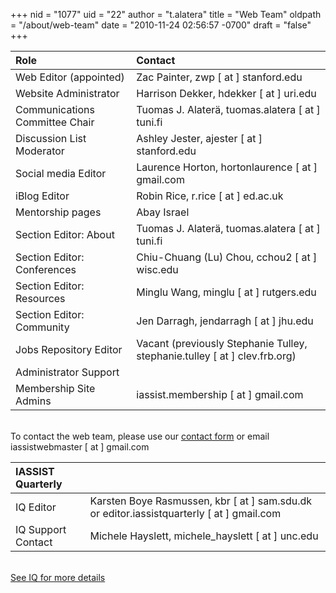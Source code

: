 +++
nid = "1077"
uid = "22"
author = "t.alatera"
title = "Web Team"
oldpath = "/about/web-team"
date = "2010-11-24 02:56:57 -0700"
draft = "false"
+++

|Role|Contact|
|:---|:---|
|Web Editor (appointed)		|Zac Painter, zwp [ at ] stanford.edu |
|Website Administrator 		|Harrison Dekker, hdekker [ at ] uri.edu|	
|Communications Committee Chair	|Tuomas J. Alaterä, tuomas.alatera [ at ] tuni.fi|
|Discussion List Moderator	|Ashley Jester, ajester [ at ] stanford.edu  |
|Social media Editor		|Laurence Horton, hortonlaurence [ at ] gmail.com  |
|iBlog Editor 				|Robin Rice, r.rice [ at ] ed.ac.uk  |
|Mentorship pages			|Abay Israel  |
|Section Editor: About		|Tuomas J. Alaterä, tuomas.alatera [ at ] tuni.fi|
|Section Editor: Conferences|Chiu-Chuang (Lu) Chou, cchou2 [ at ] wisc.edu |
|Section Editor: Resources	|Minglu Wang, minglu [ at ] rutgers.edu  |
|Section Editor: Community	|Jen Darragh, jendarragh [ at ] jhu.edu  |
|Jobs Repository Editor		|Vacant (previously Stephanie Tulley,  stephanie.tulley [ at ] clev.frb.org)  |
|Administrator Support		| |
|Membership Site Admins		|iassist.membership [ at ] gmail.com|

<br />To contact the web team, please use our [contact form](/contact) or email iassistwebmaster [ at ] gmail.com


|IASSIST Quarterly||
|:---|:---|
|IQ Editor		|Karsten Boye Rasmussen, kbr [ at ] sam.sdu.dk or editor.iassistquarterly [ at ] gmail.com  |
|IQ Support Contact		|Michele Hayslett, michele_hayslett [ at ] unc.edu |

<br />[See IQ for more details](https://www.iassistquarterly.com/index.php/iassist/about/contact)


